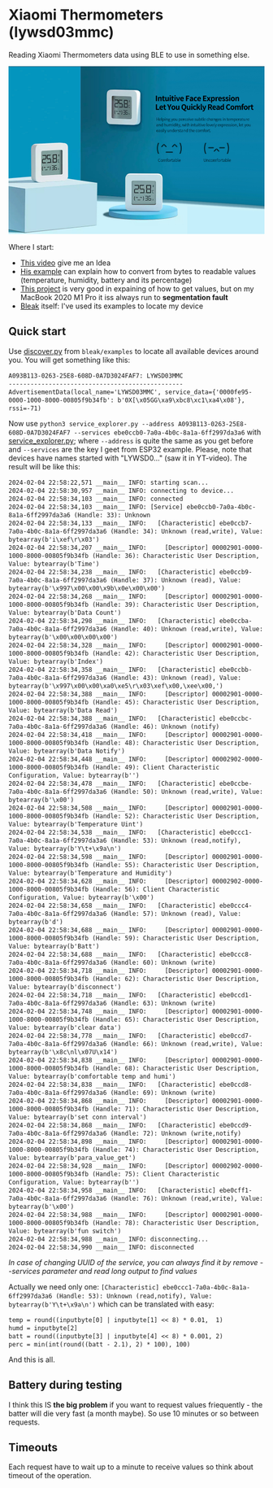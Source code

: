 # Xiaomi Thermometers (lywsd03mmc)

Reading Xiaomi Thermometers data using BLE to use in something else.

![picture](LYWSD03MMC.jpg)

Where I start:
  * [This video](https://youtu.be/ExFxuvfCbAU?si=BxsuaZ9HShyMFUsc) give me an Idea
  * [His example](https://github.com/VolosR/XiaomiBLE) can explain how to convert from bytes to readable values (temperature, humidity, battery and its percentage)
  * [This project](https://github.com/keks51/lywsd03mmc-client) is very good in expaining of how to get values, but on my MacBook 2020 M1 Pro it iss always run to **segmentation fault**
  * [Bleak](https://github.com/hbldh/bleak/tree/master) itself: I've used its examples to locate my device

## Quick start

Use [discover.py](https://github.com/hbldh/bleak/blob/master/examples/discover.py) from ```bleak/examples``` to locate all available devices around you. You will get something like this:
```
A093B113-0263-25E8-608D-0A7D3024FAF7: LYWSD03MMC
------------------------------------------------
AdvertisementData(local_name='LYWSD03MMC', service_data={'0000fe95-0000-1000-8000-00805f9b34fb': b'0X[\x05GG\xa9\xbc8\xc1\xa4\x08'}, rssi=-71)
```

Now use ```python3 service_explorer.py --address A093B113-0263-25E8-608D-0A7D3024FAF7 --services ebe0ccb0-7a0a-4b0c-8a1a-6ff2997da3a6``` with [service_explorer.py](https://github.com/hbldh/bleak/blob/master/examples/service_explorer.py); where ```--address``` is quite the same as you get before and ```--services``` are the key I geet from ESP32 example. Please, note that devices have names started with "LYWSD0..." (saw it in YT-video). The result will be like this:
```
2024-02-04 22:58:22,571 __main__ INFO: starting scan...
2024-02-04 22:58:30,957 __main__ INFO: connecting to device...
2024-02-04 22:58:34,103 __main__ INFO: connected
2024-02-04 22:58:34,103 __main__ INFO: [Service] ebe0ccb0-7a0a-4b0c-8a1a-6ff2997da3a6 (Handle: 33): Unknown
2024-02-04 22:58:34,133 __main__ INFO:   [Characteristic] ebe0ccb7-7a0a-4b0c-8a1a-6ff2997da3a6 (Handle: 34): Unknown (read,write), Value: bytearray(b'i\xef\r\x03')
2024-02-04 22:58:34,207 __main__ INFO:     [Descriptor] 00002901-0000-1000-8000-00805f9b34fb (Handle: 36): Characteristic User Description, Value: bytearray(b'Time')
2024-02-04 22:58:34,238 __main__ INFO:   [Characteristic] ebe0ccb9-7a0a-4b0c-8a1a-6ff2997da3a6 (Handle: 37): Unknown (read), Value: bytearray(b'\x997\x00\x00\x9b\x0e\x00\x00')
2024-02-04 22:58:34,268 __main__ INFO:     [Descriptor] 00002901-0000-1000-8000-00805f9b34fb (Handle: 39): Characteristic User Description, Value: bytearray(b'Data Count')
2024-02-04 22:58:34,298 __main__ INFO:   [Characteristic] ebe0ccba-7a0a-4b0c-8a1a-6ff2997da3a6 (Handle: 40): Unknown (read,write), Value: bytearray(b'\x00\x00\x00\x00')
2024-02-04 22:58:34,328 __main__ INFO:     [Descriptor] 00002901-0000-1000-8000-00805f9b34fb (Handle: 42): Characteristic User Description, Value: bytearray(b'Index')
2024-02-04 22:58:34,358 __main__ INFO:   [Characteristic] ebe0ccbb-7a0a-4b0c-8a1a-6ff2997da3a6 (Handle: 43): Unknown (read), Value: bytearray(b'\x997\x00\x00\xa0\xe5\r\x03\xef\x00,\xee\x00,')
2024-02-04 22:58:34,388 __main__ INFO:     [Descriptor] 00002901-0000-1000-8000-00805f9b34fb (Handle: 45): Characteristic User Description, Value: bytearray(b'Data Read')
2024-02-04 22:58:34,388 __main__ INFO:   [Characteristic] ebe0ccbc-7a0a-4b0c-8a1a-6ff2997da3a6 (Handle: 46): Unknown (notify)
2024-02-04 22:58:34,418 __main__ INFO:     [Descriptor] 00002901-0000-1000-8000-00805f9b34fb (Handle: 48): Characteristic User Description, Value: bytearray(b'Data Notify')
2024-02-04 22:58:34,448 __main__ INFO:     [Descriptor] 00002902-0000-1000-8000-00805f9b34fb (Handle: 49): Client Characteristic Configuration, Value: bytearray(b'')
2024-02-04 22:58:34,478 __main__ INFO:   [Characteristic] ebe0ccbe-7a0a-4b0c-8a1a-6ff2997da3a6 (Handle: 50): Unknown (read,write), Value: bytearray(b'\x00')
2024-02-04 22:58:34,508 __main__ INFO:     [Descriptor] 00002901-0000-1000-8000-00805f9b34fb (Handle: 52): Characteristic User Description, Value: bytearray(b'Temperature Uint')
2024-02-04 22:58:34,538 __main__ INFO:   [Characteristic] ebe0ccc1-7a0a-4b0c-8a1a-6ff2997da3a6 (Handle: 53): Unknown (read,notify), Value: bytearray(b'Y\t+\x9a\n')
2024-02-04 22:58:34,598 __main__ INFO:     [Descriptor] 00002901-0000-1000-8000-00805f9b34fb (Handle: 55): Characteristic User Description, Value: bytearray(b'Temperature and Humidity')
2024-02-04 22:58:34,628 __main__ INFO:     [Descriptor] 00002902-0000-1000-8000-00805f9b34fb (Handle: 56): Client Characteristic Configuration, Value: bytearray(b'\x00')
2024-02-04 22:58:34,658 __main__ INFO:   [Characteristic] ebe0ccc4-7a0a-4b0c-8a1a-6ff2997da3a6 (Handle: 57): Unknown (read), Value: bytearray(b'd')
2024-02-04 22:58:34,688 __main__ INFO:     [Descriptor] 00002901-0000-1000-8000-00805f9b34fb (Handle: 59): Characteristic User Description, Value: bytearray(b'Batt')
2024-02-04 22:58:34,688 __main__ INFO:   [Characteristic] ebe0ccc8-7a0a-4b0c-8a1a-6ff2997da3a6 (Handle: 60): Unknown (write)
2024-02-04 22:58:34,718 __main__ INFO:     [Descriptor] 00002901-0000-1000-8000-00805f9b34fb (Handle: 62): Characteristic User Description, Value: bytearray(b'disconnect')
2024-02-04 22:58:34,718 __main__ INFO:   [Characteristic] ebe0ccd1-7a0a-4b0c-8a1a-6ff2997da3a6 (Handle: 63): Unknown (write)
2024-02-04 22:58:34,748 __main__ INFO:     [Descriptor] 00002901-0000-1000-8000-00805f9b34fb (Handle: 65): Characteristic User Description, Value: bytearray(b'clear data')
2024-02-04 22:58:34,778 __main__ INFO:   [Characteristic] ebe0ccd7-7a0a-4b0c-8a1a-6ff2997da3a6 (Handle: 66): Unknown (read,write), Value: bytearray(b'\x8c\nl\x07U\x14')
2024-02-04 22:58:34,838 __main__ INFO:     [Descriptor] 00002901-0000-1000-8000-00805f9b34fb (Handle: 68): Characteristic User Description, Value: bytearray(b'comfortable temp and humi')
2024-02-04 22:58:34,838 __main__ INFO:   [Characteristic] ebe0ccd8-7a0a-4b0c-8a1a-6ff2997da3a6 (Handle: 69): Unknown (write)
2024-02-04 22:58:34,868 __main__ INFO:     [Descriptor] 00002901-0000-1000-8000-00805f9b34fb (Handle: 71): Characteristic User Description, Value: bytearray(b'set conn interval')
2024-02-04 22:58:34,868 __main__ INFO:   [Characteristic] ebe0ccd9-7a0a-4b0c-8a1a-6ff2997da3a6 (Handle: 72): Unknown (write,notify)
2024-02-04 22:58:34,898 __main__ INFO:     [Descriptor] 00002901-0000-1000-8000-00805f9b34fb (Handle: 74): Characteristic User Description, Value: bytearray(b'para_value_get')
2024-02-04 22:58:34,928 __main__ INFO:     [Descriptor] 00002902-0000-1000-8000-00805f9b34fb (Handle: 75): Client Characteristic Configuration, Value: bytearray(b'')
2024-02-04 22:58:34,958 __main__ INFO:   [Characteristic] ebe0cff1-7a0a-4b0c-8a1a-6ff2997da3a6 (Handle: 76): Unknown (read,write), Value: bytearray(b'\x00')
2024-02-04 22:58:34,988 __main__ INFO:     [Descriptor] 00002901-0000-1000-8000-00805f9b34fb (Handle: 78): Characteristic User Description, Value: bytearray(b'fun switch')
2024-02-04 22:58:34,988 __main__ INFO: disconnecting...
2024-02-04 22:58:34,990 __main__ INFO: disconnected
```
_In case of changing UUID of the service, you can always find it by remove --services parameter and read long output to find values_

Actually we need only one: ```[Characteristic] ebe0ccc1-7a0a-4b0c-8a1a-6ff2997da3a6 (Handle: 53): Unknown (read,notify), Value: bytearray(b'Y\t+\x9a\n')``` which can be translated with easy:
```
temp = round((inputbyte[0] | inputbyte[1] << 8) * 0.01,  1)
humd = inputbyte[2]
batt = round((inputbyte[3] | inputbyte[4] << 8) * 0.001, 2)
perc = min(int(round((batt - 2.1), 2) * 100), 100)
```

And this is all.

## Battery during testing

I think this IS **the big problem** if you want to request values friequently - the batter will die very fast (a month maybe). So use 10 minutes or so between requests. 

## Timeouts

Each request have to wait up to a minute to receive values so think about timeout of the operation.
